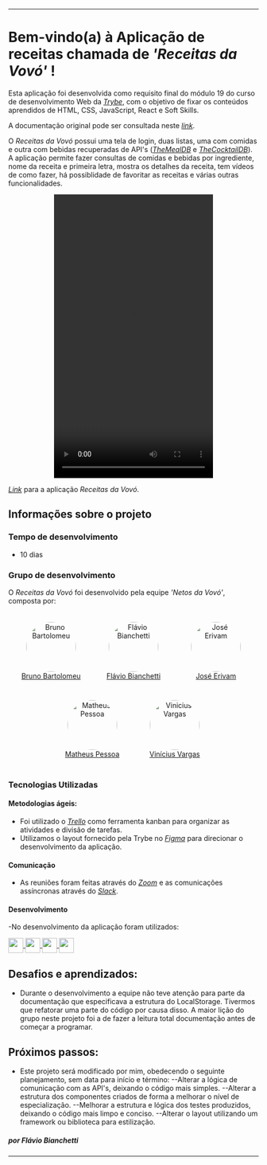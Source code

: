 ---

# Bem-vindo(a) à Aplicação de receitas chamada de _'Receitas da Vovó'_ !

Esta aplicação foi desenvolvida como requisito final do módulo 19 do curso de desenvolvimento Web da _[Trybe](https://www.betrybe.com/)_, com o objetivo de fixar os conteúdos aprendidos de HTML, CSS, JavaScript, React e Soft Skills.

A documentação original pode ser consultada neste _[link](https://github.com/tryber/sd-015-b-project-recipes-app/)_.

O _Receitas da Vovó_ possui uma tela de login, duas listas, uma com comidas e outra com bebidas recuperadas de API's (_[TheMealDB](https://www.themealdb.com/)_ e _[TheCocktailDB](https://www.thecocktaildb.com/api.php)_). A aplicação permite fazer consultas de comidas e bebidas por ingrediente, nome da receita e primeira letra, mostra os detalhes da receita, tem vídeos de como fazer, há possiblidade de favoritar as receitas e várias outras funcionalidades.

<section
style="display: flex; flex-direction: row; justify-content: center"
>
<video width="320" height="570" controls>
  <source src="https://docs.google.com/uc?id=1JTVtwSZIn6yfErQ1LWBJuhv26YWVX8G_" type="video/mp4">
</video>
</section>

_[Link](https://github.com/tryber/sd-015-b-project-recipes-app/)_ para a aplicação _Receitas da Vovó_.


## Informações sobre o projeto

### Tempo de desenvolvimento
- 10 dias

### Grupo de desenvolvimento
O _Receitas da Vovó_ foi desenvolvido pela equipe _'Netos da Vovó'_, composta por:

<section
  style="display: flex; flex-flow: row wrap; justify-content: center"
>
  <div
  style="width: 25%; margin: 20px; text-align: center;"
  >
    <a
      href="https://github.com/BrunoCBart"
      target="_blank"
    >
      <img
        align="center"
        alt="Bruno Bartolomeu"
        height="100"
        rel="noreferrer"
      src="https://avatars.githubusercontent.com/u/78077213?v=4"
        style="border-radius: 50px"
      />
      Bruno Bartolomeu
    </a>
  </div>
  <div
    style="width: 25%; margin: 20px; text-align: center;"
  >
    <a
      href="https://github.com/flavio-bianchetti"
      target="_blank"
    >
      <img
        align="center"
        alt="Flávio Bianchetti"
        height="100"
        rel="noreferrer"
      src="https://avatars.githubusercontent.com/u/86604584?v=4"
        style="border-radius: 50px"
      />
      Flávio Bianchetti
    </a>
  </div>
  <div
    style="width: 25%; margin: 20px; text-align: center;"
  >
    <a
      href="https://github.com/erivamjr"
      target="_blank"
    >
      <img
        align="center"
        alt="José Erivam"
        height="100"
        rel="noreferrer"
      src="https://avatars.githubusercontent.com/u/87549274?v=4"
        style="border-radius: 50px"
      />
      José Erivam
    </a>
  </div>
  <div
    style="width: 25%; margin: 20px; text-align: center;"
  >
    <a
      href="https://github.com/matt-pessoa"
      target="_blank"
    >
      <img
        align="center"
        alt="Matheus Pessoa"
        height="100"
        rel="noreferrer"
      src="https://avatars.githubusercontent.com/u/54649950?v=4"
        style="border-radius: 50px"
      />
      Matheus Pessoa
    </a>
  </div>
  <div
    style="width: 25%; margin: 20px; text-align: center;"
  >
    <a
      href="https://github.com/vvargas17"
      target="_blank"
    >
      <img
        align="center"
        alt="Vinicius Vargas"
        height="100"
        rel="noreferrer"
      src="https://avatars.githubusercontent.com/u/76969608?v=4"
        style="border-radius: 50px"
      />
      Vinícius Vargas
    </a>
  </div>
</section>

### Tecnologias Utilizadas
#### Metodologias ágeis:
- Foi utilizado o _[Trello](https://trello.com/)_ como ferramenta kanban para organizar as atividades e divisão de tarefas.
- Utilizamos o layout fornecido pela Trybe no _[Figma](https://www.figma.com/)_ para direcionar o desenvolvimento da aplicação. 

#### Comunicação
- As reuniões foram feitas através do _[Zoom](https://zoom.us/)_ e as comunicações assíncronas através do _[Slack](https://slack.com)_.

#### Desenvolvimento
-No desenvolvimento da aplicação foram utilizados:

<section style="display: inline-block;">
  <a href="https://developer.mozilla.org/en-US/docs/Web/HTML" target="_blank">
    <img
      align="center"
      height="30"
      src="https://img.shields.io/badge/HTML5-E34F26?style=for-the-badge&logo=html5&logoColor=white"
      target="_blank"
    />
  </a>
  <a href="https://developer.mozilla.org/en-US/docs/Web/CSS" target="_blank">
    <img
      align="center"
      height="30"
      src="https://img.shields.io/badge/CSS-239120?&style=for-the-badge&logo=css3&logoColor=white"
      target="_blank"
    />
  </a>
  <a href="https://developer.mozilla.org/en-US/docs/Web/JavaScript" target="_blank">
    <img
      align="center"
      height="30"
      src="https://img.shields.io/badge/JavaScript-F7DF1E?style=for-the-badge&logo=javascript&logoColor=black"
      target="_blank"
    />
  </a>
  <a href="https://reactjs.org/" target="_blank">
    <img
      align="center"
      height="30"
      src="https://img.shields.io/badge/React-20232A?style=for-the-badge&logo=react&logoColor=61DAFB"
      target="_blank"
    />
  </a>
</section>

## Desafios e aprendizados:
- Durante o desenvolvimento a equipe não teve atenção para parte da documentação que especificava a estrutura do LocalStorage. Tivermos que refatorar uma parte do código por causa disso. A maior lição do grupo neste projeto foi a de fazer a leitura total documentação antes de começar a programar.
 
## Próximos passos:
- Este projeto será modificado por mim, obedecendo o seguinte planejamento, sem data para início e término:
--Alterar a lógica de comunicação com as API's, deixando o código mais simples.
--Alterar a estrutura dos componentes criados de forma a melhorar o nível de especialização.
--Melhorar a estrutura e lógica dos testes produzidos, deixando o código mais limpo e conciso.
--Alterar o layout utilizando um framework ou biblioteca para estilização.

##### por Flávio Bianchetti
---